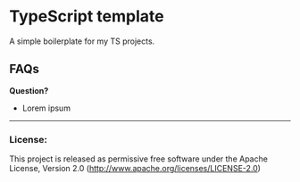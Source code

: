 # TypeScript template
A simple boilerplate for my TS projects.


## FAQs

__Question?__
- Lorem ipsum


---


### License:
This project is released as permissive free software under the Apache License, Version 2.0 (http://www.apache.org/licenses/LICENSE-2.0)
